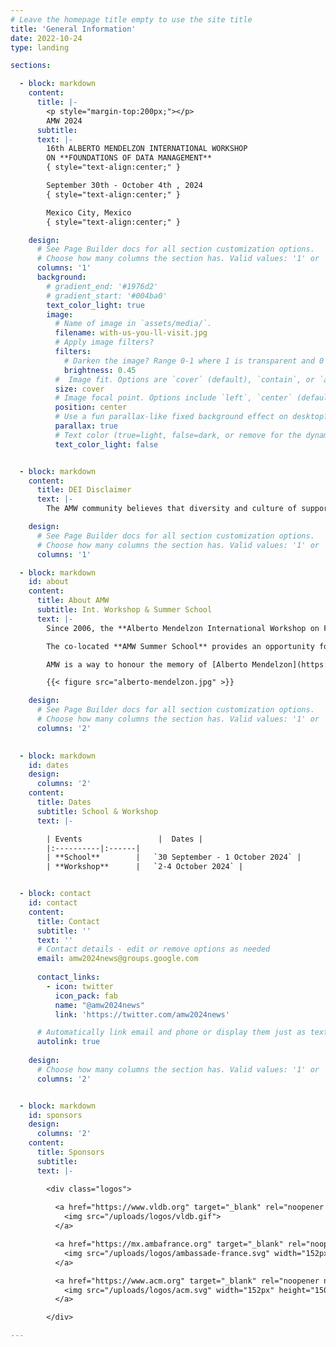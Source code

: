 ```yaml
---
# Leave the homepage title empty to use the site title
title: 'General Information'
date: 2022-10-24
type: landing

sections:

  - block: markdown
    content:
      title: |-
        <p style="margin-top:200px;"></p> 
        AMW 2024   
      subtitle: 
      text: |-
        16th ALBERTO MENDELZON INTERNATIONAL WORKSHOP  
        ON **FOUNDATIONS OF DATA MANAGEMENT**  
        { style="text-align:center;" }

        September 30th - October 4th , 2024   
        { style="text-align:center;" }

        Mexico City, Mexico
        { style="text-align:center;" }

    design:
      # See Page Builder docs for all section customization options.
      # Choose how many columns the section has. Valid values: '1' or '2'.
      columns: '1'      
      background:
        # gradient_end: '#1976d2'
        # gradient_start: '#004ba0'
        text_color_light: true
        image: 
          # Name of image in `assets/media/`.
          filename: with-us-you-ll-visit.jpg       
          # Apply image filters?
          filters:
            # Darken the image? Range 0-1 where 1 is transparent and 0 is opaque.
            brightness: 0.45
          #  Image fit. Options are `cover` (default), `contain`, or `actual` size.
          size: cover
          # Image focal point. Options include `left`, `center` (default), or `right`.
          position: center
          # Use a fun parallax-like fixed background effect on desktop? true/false
          parallax: true
          # Text color (true=light, false=dark, or remove for the dynamic theme color).
          text_color_light: false     


  - block: markdown
    content:
      title: DEI Disclaimer
      text: |-
        The AMW community believes that diversity and culture of support encourage retention and attraction of talent, promote diversity of thought and perspective, and help make the scientific community more flexible and responsive in times of change. For these reasons, AMW 2024 participates in the [Database Community Diversity, Equity and Inclusion (DEI) initiative](https://dbdni.github.io/) aiming to guide researchers in our community to adopt a more inclusive mindset. For more information see the [AMW 2024 DEI statement](/dei).

    design:
      # See Page Builder docs for all section customization options.
      # Choose how many columns the section has. Valid values: '1' or '2'.
      columns: '1' 

  - block: markdown
    id: about
    content:
      title: About AMW
      subtitle: Int. Workshop & Summer School
      text: |-
        Since 2006, the **Alberto Mendelzon International Workshop on Foundations of Data Management (AMW)** brings together top researchers from all over the world, creating the opportunity to discuss and spread research results around the areas of Data Management and the Web.

        The co-located **AMW Summer School** provides an opportunity for Latin American students (graduate and undergraduate), researchers, and practitioners, to interact with top researchers from all over the world, promoting collaboration, learning and teaching in a friendly environment.

        AMW is a way to honour the memory of [Alberto Mendelzon](https://en.wikipedia.org/wiki/Alberto_O._Mendelzon), by promoting research ties with Latin America.

        {{< figure src="alberto-mendelzon.jpg" >}}

    design:
      # See Page Builder docs for all section customization options.
      # Choose how many columns the section has. Valid values: '1' or '2'.
      columns: '2' 

  
  - block: markdown
    id: dates
    design:
      columns: '2' 
    content:
      title: Dates
      subtitle: School & Workshop
      text: |-

        | Events                 |  Dates |
        |:----------|:------|
        | **School**        |   `30 September - 1 October 2024` |
        | **Workshop**      |   `2-4 October 2024` |


  - block: contact
    id: contact
    content:
      title: Contact
      subtitle: ''
      text: ''
      # Contact details - edit or remove options as needed
      email: amw2024news@groups.google.com
      
      contact_links:
        - icon: twitter
          icon_pack: fab
          name: "@amw2024news"
          link: 'https://twitter.com/amw2024news'

      # Automatically link email and phone or display them just as text?
      autolink: true
      
    design:
      # Choose how many columns the section has. Valid values: '1' or '2'.
      columns: '2'


  - block: markdown
    id: sponsors
    design:
      columns: '2' 
    content:
      title: Sponsors
      subtitle: 
      text: |-

        <div class="logos">
          
          <a href="https://www.vldb.org" target="_blank" rel="noopener noreferrer" title="VLDB Endowment">
            <img src="/uploads/logos/vldb.gif">
          </a>   

          <a href="https://mx.ambafrance.org" target="_blank" rel="noopener noreferrer" title="Ambassade de France au Mexique">
            <img src="/uploads/logos/ambassade-france.svg" width="152px" height="150px">
          </a>    

          <a href="https://www.acm.org" target="_blank" rel="noopener noreferrer" title="Association for Computing Machinery">
            <img src="/uploads/logos/acm.svg" width="152px" height="150px">
          </a>    

        </div>

---
```

